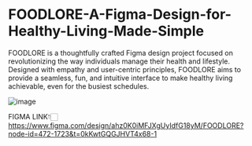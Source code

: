 # FOODLORE-A-Figma-Design-for-Healthy-Living-Made-Simple
FOODLORE is a thoughtfully crafted Figma design project focused on revolutionizing the way individuals manage their health and lifestyle. Designed with empathy and user-centric principles, FOODLORE aims to provide a seamless, fun, and intuitive interface to make healthy living achievable, even for the busiest schedules.

![image](https://github.com/user-attachments/assets/c95fc434-21d7-4c6a-b4a7-0792c7999e35)

FIGMA LINK👇🏻
https://www.figma.com/design/ahz0K0iMFJXgUyIdfG18yM/FOODLORE?node-id=472-1723&t=0kKwtGQGJHVT4x68-1
